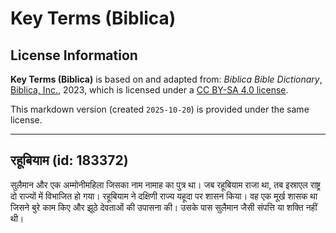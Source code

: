 # Key Terms (Biblica)

## License Information

**Key Terms (Biblica)** is based on and adapted from: _Biblica Bible Dictionary_, [Biblica, Inc.](https://www.biblica.com/), 2023, which is licensed under a [CC BY-SA 4.0 license](https://creativecommons.org/licenses/by-sa/4.0/legalcode.en).

This markdown version (created `2025-10-20`) is provided under the same license.



--------------------------------

## रहूबियाम (id: 183372)

सुलैमान और एक अम्मोनीमहिला जिसका नाम नामाह का पुत्र था। जब रहूबियाम राजा था, तब इस्राएल राष्ट्र दो राज्यों में विभाजित हो गया। रहूबियाम ने दक्षिणी राज्य यहूदा पर शासन किया। वह एक मूर्ख शासक था जिसने बुरे काम किए और झूठे देवताओं की उपासना की। उसके पास सुलैमान जैसी संपत्ति या शक्ति नहीं थी।


